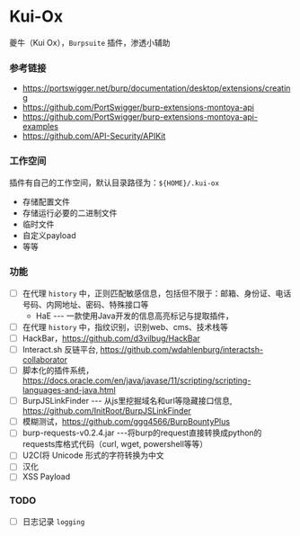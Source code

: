 # Kui-Ox

夔牛（Kui Ox），`Burpsuite` 插件，渗透小辅助

### 参考链接

- https://portswigger.net/burp/documentation/desktop/extensions/creating
- https://github.com/PortSwigger/burp-extensions-montoya-api
- https://github.com/PortSwigger/burp-extensions-montoya-api-examples
- https://github.com/API-Security/APIKit

### 工作空间

插件有自己的工作空间，默认目录路径为：`${HOME}/.kui-ox`

- 存储配置文件
- 存储运行必要的二进制文件
- 临时文件
- 自定义payload
- 等等

### 功能

- [ ] 在代理 `history` 中，正则匹配敏感信息，包括但不限于：邮箱、身份证、电话号码、内网地址、密码、特殊接口等
    - HaE --- 一款使用Java开发的信息高亮标记与提取插件，
- [ ] 在代理 `history` 中，指纹识别，识别web、cms、技术栈等
- [ ] HackBar，https://github.com/d3vilbug/HackBar
- [ ] Interact.sh 反链平台, https://github.com/wdahlenburg/interactsh-collaborator
- [ ] 脚本化的插件系统，https://docs.oracle.com/en/java/javase/11/scripting/scripting-languages-and-java.html
- [ ] BurpJSLinkFinder --- 从js里挖掘域名和url等隐藏接口信息, https://github.com/InitRoot/BurpJSLinkFinder
- [ ] 模糊测试，https://github.com/ggg4566/BurpBountyPlus
- [ ] burp-requests-v0.2.4.jar ---将burp的request直接转换成python的requests库格式代码（curl, wget, powershell等等）
- [ ] U2C(将 Unicode 形式的字符转换为中文
- [ ] 汉化
- [ ] XSS Payload

### TODO

- [ ] 日志记录 `logging`